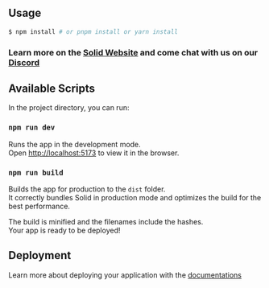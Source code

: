 ## Usage

```bash
$ npm install # or pnpm install or yarn install
```

### Learn more on the [Solid Website](https://solidjs.com) and come chat with us on our [Discord](https://discord.com/invite/solidjs)

## Available Scripts

In the project directory, you can run:

### `npm run dev`

Runs the app in the development mode.<br> Open [http://localhost:5173](http://localhost:5173) to view it in the browser.

### `npm run build`

Builds the app for production to the `dist` folder.<br> It correctly bundles Solid in production mode and optimizes the
build for the best performance.

The build is minified and the filenames include the hashes.<br> Your app is ready to be deployed!

## Deployment

Learn more about deploying your application with the [documentations](https://vitejs.dev/guide/static-deploy.html)
